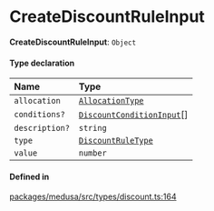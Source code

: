 # CreateDiscountRuleInput

 **CreateDiscountRuleInput**: `Object`

#### Type declaration

| Name | Type |
| :------ | :------ |
| `allocation` | [`AllocationType`](../enums/AllocationType.md) |
| `conditions?` | [`DiscountConditionInput`](DiscountConditionInput.md)[] |
| `description?` | `string` |
| `type` | [`DiscountRuleType`](../enums/DiscountRuleType.md) |
| `value` | `number` |

#### Defined in

[packages/medusa/src/types/discount.ts:164](https://github.com/medusajs/medusa/blob/3d9f5ae63/packages/medusa/src/types/discount.ts#L164)
